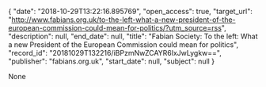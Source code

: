{
  "date": "2018-10-29T13:22:16.895769", 
  "open_access": true, 
  "target_url": "http://www.fabians.org.uk/to-the-left-what-a-new-president-of-the-european-commission-could-mean-for-politics/?utm_source=rss", 
  "description": null, 
  "end_date": null, 
  "title": "Fabian Society: To the left: What a new President of the European Commission could mean for politics", 
  "record_id": "20181029T132216/iBPzmNwZCAYR6lxJwLygkw==", 
  "publisher": "fabians.org.uk", 
  "start_date": null, 
  "subject": null
}

None